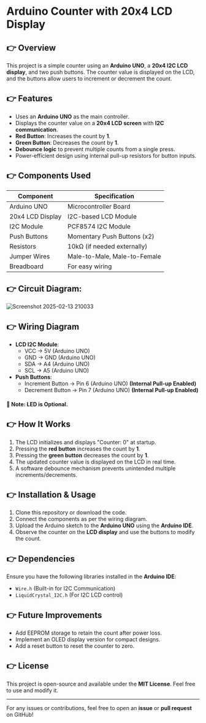 # Arduino Counter with 20x4 LCD Display

## 👉 Overview
This project is a simple counter using an **Arduino UNO**, a **20x4 I2C LCD display**, and two push buttons. The counter value is displayed on the LCD, and the buttons allow users to increment or decrement the count.

## 👉 Features
- Uses an **Arduino UNO** as the main controller.
- Displays the counter value on a **20x4 LCD screen** with **I2C communication**.
- **Red Button**: Increases the count by **1**.
- **Green Button**: Decreases the count by **1**.
- **Debounce logic** to prevent multiple counts from a single press.
- Power-efficient design using internal pull-up resistors for button inputs.

## 👉 Components Used
| Component          | Specification    |
|-------------------|----------------|
| Arduino UNO      | Microcontroller Board |
| 20x4 LCD Display | I2C-based LCD Module |
| I2C Module       | PCF8574 I2C Module |
| Push Buttons     | Momentary Push Buttons (x2) |
| Resistors        | 10kΩ (if needed externally) |
| Jumper Wires     | Male-to-Male, Male-to-Female |
| Breadboard       | For easy wiring |

## 👉 Circuit Diagram:

![Screenshot 2025-02-13 210033](https://github.com/user-attachments/assets/dd6a9487-5958-4417-a609-2347a2334f5f)

## 👉 Wiring Diagram
- **LCD I2C Module**:
  - VCC → 5V (Arduino UNO)
  - GND → GND (Arduino UNO)
  - SDA → A4 (Arduino UNO)
  - SCL → A5 (Arduino UNO)
- **Push Buttons**:
  - Increment Button → Pin 6 (Arduino UNO) **(Internal Pull-up Enabled)**
  - Decrement Button → Pin 7 (Arduino UNO) **(Internal Pull-up Enabled)**

#### 📌 Note: LED is Optional.

## 👉 How It Works
1. The LCD initializes and displays "Counter: 0" at startup.
2. Pressing the **red button** increases the count by **1**.
3. Pressing the **green button** decreases the count by **1**.
4. The updated counter value is displayed on the LCD in real time.
5. A software debounce mechanism prevents unintended multiple increments/decrements.

## 👉 Installation & Usage
1. Clone this repository or download the code.
2. Connect the components as per the wiring diagram.
3. Upload the Arduino sketch to the **Arduino UNO** using the **Arduino IDE**.
4. Observe the counter on the **LCD display** and use the buttons to modify the count.

## 👉 Dependencies
Ensure you have the following libraries installed in the **Arduino IDE**:
- `Wire.h` (Built-in for I2C Communication)
- `LiquidCrystal_I2C.h` (For I2C LCD control)

## 👉 Future Improvements
- Add EEPROM storage to retain the count after power loss.
- Implement an OLED display version for compact designs.
- Add a reset button to reset the counter to zero.

## 👉 License
This project is open-source and available under the **MIT License**. Feel free to use and modify it.

---
For any issues or contributions, feel free to open an **issue** or **pull request** on GitHub!

